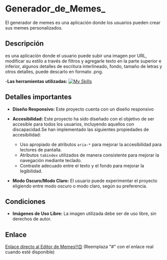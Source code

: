# Generador_de_Memes_

El generador de memes es una aplicación donde los usuarios pueden crear sus memes personalizados.

## Descripción

es una aplicación donde el usuario puede subir una imagen por URL, modificar su estilo a través de filtros y agregarle texto en la parte superior e inferior, algunos detalles de escritura interlineado, fondo, tamaño de letras y otros detalles, puede descarlo en formato .png.

-**Las herramientas utilizadas:**
[![My Skills](https://skillicons.dev/icons?i=js,html,css)](https://skillicons.dev)
## Detalles importantes

- **Diseño Responsivo:** Este proyecto cuenta con un diseño responsivo 
 


- **Accesibilidad:** Este proyecto ha sido diseñado con el objetivo de ser accesible para todos los usuarios, incluyendo aquellos con discapacidad.Se han implementado las siguientes propiedades de accesibilidad:
  - Uso apropiado de atributos `aria-*` para mejorar la accesibilidad para lectores de pantalla.
  - Atributos `tabindex` utilizados de manera consistente para mejorar la navegación mediante teclado.
  - Contraste adecuado entre el texto y el fondo para mejorar la legibilidad.


- **Modo Oscuro/Modo Claro:** El usuario puede experimentar el proyecto eligiendo entre modo oscuro o modo claro, según su preferencia.

## Condiciones

- **Imágenes de Uso Libre:** La imagen utilizada debe ser de uso libre, sin derechos de autor.

## Enlace

[Enlace directo al Editor de Memes!!😊](#) (Reemplaza "#" con el enlace real cuando esté disponible)

##
